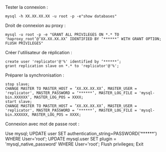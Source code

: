 Tester la connexion :

    mysql -h XX.XX.XX.XX -u root -p -e"show databases"

Droit de connexion au proxy :

    mysql -u root -p -e "GRANT ALL PRIVILEGES ON *.* TO 'haproxy_root’@‘XX.XX.XX.XX’ IDENTIFIED BY ‘******’ WITH GRANT OPTION; FLUSH PRIVILEGES"

Créer l'utilisateur de réplication :

    create user 'replicator'@'%' identified by ‘******’;
    grant replication slave on *.* to 'replicator'@'%';

Préparer la synchronisation :

    stop slave;
    CHANGE MASTER TO MASTER_HOST = ’XX.XX.XX.XX’, MASTER_USER = 'replicator', MASTER_PASSWORD = ‘******’, MASTER_LOG_FILE = 'mysql-bin.XXXXXX’, MASTER_LOG_POS = XXXX;
    start slave;
    CHANGE MASTER TO MASTER_HOST = ’XX.XX.XX.XX’, MASTER_USER = 'replicator', MASTER_PASSWORD = ‘******’, MASTER_LOG_FILE = 'mysql-bin.XXXXXX, MASTER_LOG_POS = XXXX;

  
Connexion avec mot de passe root :

Use mysql;
UPDATE user SET authentication_string=PASSWORD('******') WHERE User='root';
UPDATE mysql.user SET plugin = 'mysql_native_password' WHERE User='root';
Flush privileges;
Exit

<!--stackedit_data:
eyJoaXN0b3J5IjpbNTI4ODM3NTg4LDczMDk5ODExNl19
-->